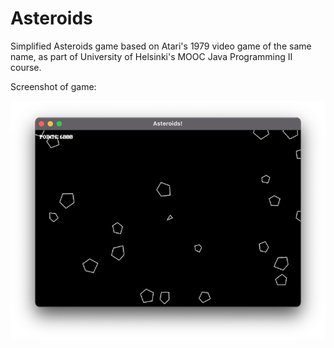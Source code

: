 # Asteroids
Simplified Asteroids game based on Atari's 1979 video game of the same name, as part of University of Helsinki's MOOC Java Programming II course.

Screenshot of game:

![Asteroids Demo](/resources/img/asteroids-demo.png)
